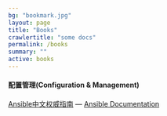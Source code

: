 ```yaml
---
bg: "bookmark.jpg"
layout: page
title: "Books"
crawlertitle: "some docs"
permalink: /books
summary: ""
active: books
---
```


#### 配置管理(Configuration & Management)

 [Ansible中文权威指南](http://ansible-tran.readthedocs.io/en/latest/docs/intro_inventory.html)       —   [Ansible Documentation](https://docs.ansible.com/ansible/index.html)

